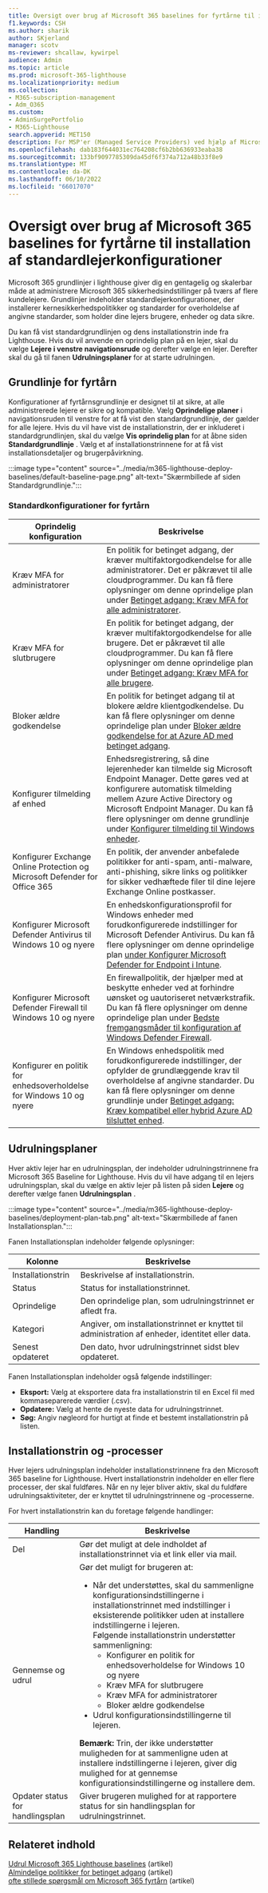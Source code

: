 ```yaml
---
title: Oversigt over brug af Microsoft 365 baselines for fyrtårne til installation af standardlejerkonfigurationer
f1.keywords: CSH
ms.author: sharik
author: SKjerland
manager: scotv
ms-reviewer: shcallaw, kywirpel
audience: Admin
ms.topic: article
ms.prod: microsoft-365-lighthouse
ms.localizationpriority: medium
ms.collection:
- M365-subscription-management
- Adm_O365
ms.custom:
- AdminSurgePortfolio
- M365-Lighthouse
search.appverid: MET150
description: For MSP'er (Managed Service Providers) ved hjælp af Microsoft 365 Lighthouse kan du få mere at vide om, hvordan du bruger grundlinjer til at udrulle standard lejerkonfigurationer.
ms.openlocfilehash: dab183f644031ec764208cf6b2bb636933eaba38
ms.sourcegitcommit: 133bf9097785309da45df6f374a712a48b33f8e9
ms.translationtype: MT
ms.contentlocale: da-DK
ms.lasthandoff: 06/10/2022
ms.locfileid: "66017070"
---
```

# <a name="overview-of-using-microsoft-365-lighthouse-baselines-to-deploy-standard-tenant-configurations"></a>Oversigt over brug af Microsoft 365 baselines for fyrtårne til installation af standardlejerkonfigurationer 

Microsoft 365 grundlinjer i lighthouse giver dig en gentagelig og skalerbar måde at administrere Microsoft 365 sikkerhedsindstillinger på tværs af flere kundelejere. Grundlinjer indeholder standardlejerkonfigurationer, der installerer kernesikkerhedspolitikker og standarder for overholdelse af angivne standarder, som holder dine lejers brugere, enheder og data sikre.

Du kan få vist standardgrundlinjen og dens installationstrin inde fra Lighthouse. Hvis du vil anvende en oprindelig plan på en lejer, skal du vælge **Lejere i venstre navigationsrude** og derefter vælge en lejer. Derefter skal du gå til fanen **Udrulningsplaner** for at starte udrulningen.

## <a name="lighthouse-baseline"></a>Grundlinje for fyrtårn

Konfigurationer af fyrtårnsgrundlinje er designet til at sikre, at alle administrerede lejere er sikre og kompatible. Vælg **Oprindelige planer** i navigationsruden til venstre for at få vist den standardgrundlinje, der gælder for alle lejere.  Hvis du vil have vist de installationstrin, der er inkluderet i standardgrundlinjen, skal du vælge **Vis oprindelig plan** for at åbne siden **Standardgrundlinje** . Vælg et af installationstrinnene for at få vist installationsdetaljer og brugerpåvirkning.

:::image type="content" source="../media/m365-lighthouse-deploy-baselines/default-baseline-page.png" alt-text="Skærmbillede af siden Standardgrundlinje.":::

### <a name="default-lighthouse-configurations"></a>Standardkonfigurationer for fyrtårn

| Oprindelig konfiguration | Beskrivelse |
|--|--|
| Kræv MFA for administratorer | En politik for betinget adgang, der kræver multifaktorgodkendelse for alle administratorer. Det er påkrævet til alle cloudprogrammer. Du kan få flere oplysninger om denne oprindelige plan under [Betinget adgang: Kræv MFA for alle administratorer](/azure/active-directory/conditional-access/howto-conditional-access-policy-admin-mfa).|
| Kræv MFA for slutbrugere | En politik for betinget adgang, der kræver multifaktorgodkendelse for alle brugere.  Det er påkrævet til alle cloudprogrammer. Du kan få flere oplysninger om denne oprindelige plan under [Betinget adgang: Kræv MFA for alle brugere](/azure/active-directory/conditional-access/howto-conditional-access-policy-all-users-mfa). |
| Bloker ældre godkendelse | En politik for betinget adgang til at blokere ældre klientgodkendelse. Du kan få flere oplysninger om denne oprindelige plan under [Bloker ældre godkendelse for at Azure AD med betinget adgang](/azure/active-directory/conditional-access/block-legacy-authentication).|
| Konfigurer tilmelding af enhed | Enhedsregistrering, så dine lejerenheder kan tilmelde sig Microsoft Endpoint Manager. Dette gøres ved at konfigurere automatisk tilmelding mellem Azure Active Directory og Microsoft Endpoint Manager. Du kan få flere oplysninger om denne grundlinje under [Konfigurer tilmelding til Windows enheder](/mem/intune/enrollment/windows-enroll). |
| Konfigurer Exchange Online Protection og Microsoft Defender for Office 365 | En politik, der anvender anbefalede politikker for anti-spam, anti-malware, anti-phishing, sikre links og politikker for sikker vedhæftede filer til dine lejere Exchange Online postkasser. |
| Konfigurer Microsoft Defender Antivirus til Windows 10 og nyere | En enhedskonfigurationsprofil for Windows enheder med forudkonfigurerede indstillinger for Microsoft Defender Antivirus. Du kan få flere oplysninger om denne oprindelige plan [under Konfigurer Microsoft Defender for Endpoint i Intune](/mem/intune/protect/advanced-threat-protection-configure).|
| Konfigurer Microsoft Defender Firewall til Windows 10 og nyere | En firewallpolitik, der hjælper med at beskytte enheder ved at forhindre uønsket og uautoriseret netværkstrafik. Du kan få flere oplysninger om denne oprindelige plan under [Bedste fremgangsmåder til konfiguration af Windows Defender Firewall](/windows/security/threat-protection/windows-firewall/best-practices-configuring).  |
| Konfigurer en politik for enhedsoverholdelse for Windows 10 og nyere | En Windows enhedspolitik med forudkonfigurerede indstillinger, der opfylder de grundlæggende krav til overholdelse af angivne standarder. Du kan få flere oplysninger om denne grundlinje under [Betinget adgang: Kræv kompatibel eller hybrid Azure AD tilsluttet enhed](/azure/active-directory/conditional-access/howto-conditional-access-policy-compliant-device). |

## <a name="deployment-plans"></a>Udrulningsplaner

Hver aktiv lejer har en udrulningsplan, der indeholder udrulningstrinnene fra Microsoft 365 Baseline for Lighthouse. Hvis du vil have adgang til en lejers udrulningsplan, skal du vælge en aktiv lejer på listen på siden **Lejere** og derefter vælge fanen **Udrulningsplan** .

:::image type="content" source="../media/m365-lighthouse-deploy-baselines/deployment-plan-tab.png" alt-text="Skærmbillede af fanen Installationsplan.":::

Fanen Installationsplan indeholder følgende oplysninger:


|Kolonne  |Beskrivelse  |
|---------|---------|
|Installationstrin     |  Beskrivelse af installationstrin.       |
|Status     |Status for installationstrinnet.         |
|Oprindelige     |Den oprindelige plan, som udrulningstrinnet er afledt fra.         |
|Kategori     | Angiver, om installationstrinnet er knyttet til administration af enheder, identitet eller data.        |
|Senest opdateret    | Den dato, hvor udrulningstrinnet sidst blev opdateret.        |


Fanen Installationsplan indeholder også følgende indstillinger:

- **Eksport:** Vælg at eksportere data fra installationstrin til en Excel fil med kommaseparerede værdier (.csv).
- **Opdatere:** Vælg at hente de nyeste data for udrulningstrinnet.
- **Søg:** Angiv nøgleord for hurtigt at finde et bestemt installationstrin på listen.

## <a name="deployment-steps-and-processes"></a>Installationstrin og -processer

Hver lejers udrulningsplan indeholder installationstrinnene fra den Microsoft 365 baseline for Lighthouse. Hvert installationstrin indeholder en eller flere processer, der skal fuldføres. Når en ny lejer bliver aktiv, skal du fuldføre udrulningsaktiviteter, der er knyttet til udrulningstrinnene og -processerne.

For hvert installationstrin kan du foretage følgende handlinger:

|Handling  |Beskrivelse  |
|---------|---------|
| Del    |  Gør det muligt at dele indholdet af installationstrinnet via et link eller via mail.    |
| Gennemse og udrul    |  Gør det muligt for brugeren at: <ul><li>Når det understøttes, skal du sammenligne konfigurationsindstillingerne i installationstrinnet med indstillinger i eksisterende politikker uden at installere indstillingerne i lejeren.<br>Følgende installationstrin understøtter sammenligning:</br><ul><li>Konfigurer en politik for enhedsoverholdelse for Windows 10 og nyere</li><li>Kræv MFA for slutbrugere</li><li>Kræv MFA for administratorer</li><li>Bloker ældre godkendelse</li></ul></li> <li>Udrul konfigurationsindstillingerne til lejeren.</li></ul>**Bemærk:** Trin, der ikke understøtter muligheden for at sammenligne uden at installere indstillingerne i lejeren, giver dig mulighed for at gennemse konfigurationsindstillingerne og installere dem.|
| Opdater status for handlingsplan    |  Giver brugeren mulighed for at rapportere status for sin handlingsplan for udrulningstrinnet.      |

## <a name="related-content"></a>Relateret indhold

[Udrul Microsoft 365 Lighthouse baselines](m365-lighthouse-deploy-baselines.md) (artikel)\
[Almindelige politikker for betinget adgang](/azure/active-directory/conditional-access/concept-conditional-access-policy-common) (artikel)\
[ofte stillede spørgsmål om Microsoft 365 fyrtårn](m365-lighthouse-faq.yml) (artikel)
